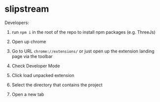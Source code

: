 # slipstream

Developers:

1. run `npm i` in the root of the repo to install npm packages (e.g. ThreeJs)

2. Open up chrome

3. Go to URL `chrome://extensions/` or just open up the extension landing page via the toolbar

4. Check Developer Mode 

5. Click load unpacked extension

6. Select the directory that contains the project

7. Open a new tab
